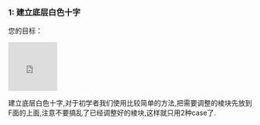 ### 1: 建立底层白色十字
您的目标：
<iframe src="https://fy-create.github.io/Cube/tools/browser/cube.html?para={screenRatio:1.0,edge:5678,center:23456}
" width="100px" height="100px" frameborder="0" scrolling="no"></iframe>

建立底层白色十字,对于初学者我们使用比较简单的方法,把需要调整的棱块先放到F面的上面,注意不要搞乱了已经调整好的棱块,这样就只用2种case了.
